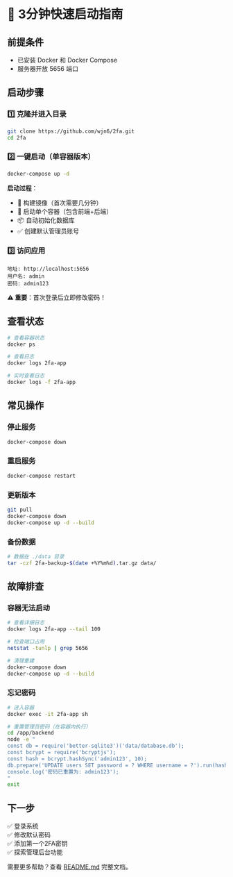 # 🚀 3分钟快速启动指南

## 前提条件
- 已安装 Docker 和 Docker Compose
- 服务器开放 5656 端口

## 启动步骤

### 1️⃣ 克隆并进入目录
```bash
git clone https://github.com/wjn6/2fa.git
cd 2fa
```

### 2️⃣ 一键启动（单容器版本）
```bash
docker-compose up -d
```

**启动过程**：
- 🔨 构建镜像（首次需要几分钟）
- 🚀 启动单个容器（包含前端+后端）
- 📦 自动初始化数据库
- ✅ 创建默认管理员账号

### 3️⃣ 访问应用
```
地址: http://localhost:5656
用户名: admin
密码: admin123
```

**⚠️ 重要**：首次登录后立即修改密码！

## 查看状态

```bash
# 查看容器状态
docker ps

# 查看日志
docker logs 2fa-app

# 实时查看日志
docker logs -f 2fa-app
```

## 常见操作

### 停止服务
```bash
docker-compose down
```

### 重启服务
```bash
docker-compose restart
```

### 更新版本
```bash
git pull
docker-compose down
docker-compose up -d --build
```

### 备份数据
```bash
# 数据在 ./data 目录
tar -czf 2fa-backup-$(date +%Y%m%d).tar.gz data/
```

## 故障排查

### 容器无法启动
```bash
# 查看详细日志
docker logs 2fa-app --tail 100

# 检查端口占用
netstat -tunlp | grep 5656

# 清理重建
docker-compose down
docker-compose up -d --build
```

### 忘记密码
```bash
# 进入容器
docker exec -it 2fa-app sh

# 重置管理员密码（在容器内执行）
cd /app/backend
node -e "
const db = require('better-sqlite3')('data/database.db');
const bcrypt = require('bcryptjs');
const hash = bcrypt.hashSync('admin123', 10);
db.prepare('UPDATE users SET password = ? WHERE username = ?').run(hash, 'admin');
console.log('密码已重置为: admin123');
"
exit
```

## 下一步

✅ 登录系统  
✅ 修改默认密码  
✅ 添加第一个2FA密钥  
✅ 探索管理后台功能  

需要更多帮助？查看 [README.md](README.md) 完整文档。

